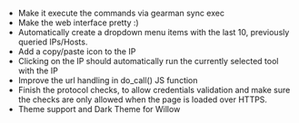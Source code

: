 - Make it execute the commands via gearman sync exec
- Make the web interface pretty :)
- Automatically create a dropdown menu items with the last 10, previously queried IPs/Hosts.
- Add a copy/paste icon to the IP
- Clicking on the IP should automatically run the currently selected tool with the IP
- Improve the url handling in do_call() JS function
- Finish the protocol checks, to allow credentials validation and make sure the checks are only allowed when the page is loaded over HTTPS.
- Theme support and Dark Theme for Willow
